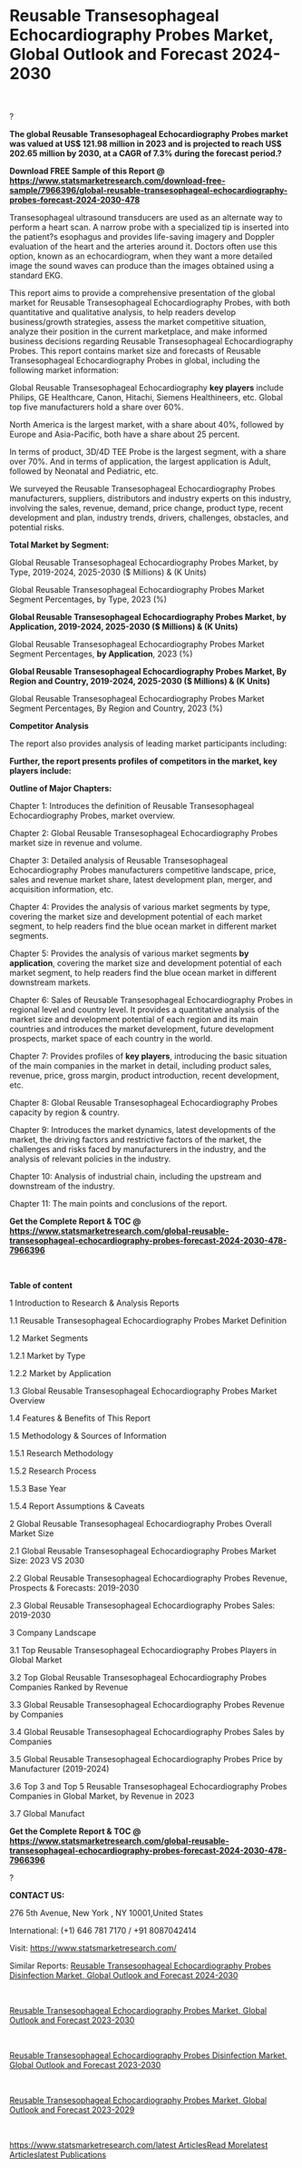 <h1>Reusable Transesophageal Echocardiography Probes Market, Global Outlook and Forecast 2024-2030</h1><br/><p>? </p>
 
 
 
 <p><meta charset="utf-8"></p>
 
 
 
 <p dir="ltr"><b id="docs-internal-guid-191d4c26-7fff-3b32-b869-dc690d740fee">The global Reusable Transesophageal Echocardiography Probes market was valued at US$ 121.98 million in 2023 and is projected to reach US$ 202.65 million by 2030, at a <strong>CAGR</strong> of 7.3% during the forecast period.? </b></p>
 
 
 
 <p><strong>Download FREE Sample of this Report @ <a href="https://www.statsmarketresearch.com/download-free-sample/7966396/global-reusable-transesophageal-echocardiography-probes-forecast-2024-2030-478">https://www.statsmarketresearch.com/download-free-sample/7966396/global-reusable-transesophageal-echocardiography-probes-forecast-2024-2030-478</a></strong></p>
 
 
 
 <p>Transesophageal ultrasound transducers are used as an alternate way to perform a heart scan. A narrow probe with a specialized tip is inserted into the patient?s esophagus and provides life-saving imagery and Doppler evaluation of the heart and the arteries around it. Doctors often use this option, known as an echocardiogram, when they want a more detailed image the sound waves can produce than the images obtained using a standard EKG.</p>
 
 
 
 <p>This report aims to provide a comprehensive presentation of the global market for Reusable Transesophageal Echocardiography Probes, with both quantitative and qualitative analysis, to help readers develop business/growth strategies, assess the market competitive situation, analyze their position in the current marketplace, and make informed business decisions regarding Reusable Transesophageal Echocardiography Probes. This report contains market size and forecasts of Reusable Transesophageal Echocardiography Probes in global, including the following market information:</p>
 
 
 
 <p>Global Reusable Transesophageal Echocardiography <strong>key players</strong> include Philips, GE Healthcare, Canon, Hitachi, Siemens Healthineers, etc. Global top five manufacturers hold a share over 60%.</p>
 
 
 
 <p>North America is the largest market, with a share about 40%, followed by Europe and Asia-Pacific, both have a share about 25 percent.</p>
 
 
 
 <p>In terms of product, 3D/4D TEE Probe is the largest segment, with a share over 70%. And in terms of application, the largest application is Adult, followed by Neonatal and Pediatric, etc.</p>
 
 
 
 <p>We surveyed the Reusable Transesophageal Echocardiography Probes manufacturers, suppliers, distributors and industry experts on this industry, involving the sales, revenue, demand, price change, product type, recent development and plan, industry trends, drivers, challenges, obstacles, and potential risks.</p>
 
 
 
 <p><strong>Total Market by Segment:</strong></p>
 
 
 
 <p>Global Reusable Transesophageal Echocardiography Probes Market, by Type, 2019-2024, 2025-2030 ($ Millions) & (K Units)</p>
 
 
 
 <p>Global Reusable Transesophageal Echocardiography Probes Market Segment Percentages, by Type, 2023 (%)</p>
 
 
 
 <p><strong>Global Reusable Transesophageal Echocardiography Probes Market, <strong>by Application</strong>, 2019-2024, 2025-2030 ($ Millions) & (K Units)</strong></p>
 
 
 
 <p>Global Reusable Transesophageal Echocardiography Probes Market Segment Percentages, <strong>by Application</strong>, 2023 (%)</p>
 
 
 
 <p><strong>Global Reusable Transesophageal Echocardiography Probes Market, By Region and Country, 2019-2024, 2025-2030 ($ Millions) & (K Units)</strong></p>
 
 
 
 <p>Global Reusable Transesophageal Echocardiography Probes Market Segment Percentages, By Region and Country, 2023 (%)</p>
 
 
 
 <p><strong>Competitor Analysis</strong></p>
 
 
 
 <p>The report also provides analysis of leading market participants including:</p>
 
 
 
 <p><strong>Further, the report presents profiles of competitors in the market, <strong>key players</strong> include:</strong></p>
 
 
 
 <p><strong>Outline of Major Chapters:</strong></p>
 
 
 
 <p>Chapter 1: Introduces the definition of Reusable Transesophageal Echocardiography Probes, market overview.</p>
 
 
 
 <p>Chapter 2: Global Reusable Transesophageal Echocardiography Probes market size in revenue and volume.</p>
 
 
 
 <p>Chapter 3: Detailed analysis of Reusable Transesophageal Echocardiography Probes manufacturers competitive landscape, price, sales and revenue market share, latest development plan, merger, and acquisition information, etc.</p>
 
 
 
 <p>Chapter 4: Provides the analysis of various market segments by type, covering the market size and development potential of each market segment, to help readers find the blue ocean market in different market segments.</p>
 
 
 
 <p>Chapter 5: Provides the analysis of various market segments <strong>by application</strong>, covering the market size and development potential of each market segment, to help readers find the blue ocean market in different downstream markets.</p>
 
 
 
 <p>Chapter 6: Sales of Reusable Transesophageal Echocardiography Probes in regional level and country level. It provides a quantitative analysis of the market size and development potential of each region and its main countries and introduces the market development, future development prospects, market space of each country in the world.</p>
 
 
 
 <p>Chapter 7: Provides profiles of <strong>key players</strong>, introducing the basic situation of the main companies in the market in detail, including product sales, revenue, price, gross margin, product introduction, recent development, etc.</p>
 
 
 
 <p>Chapter 8: Global Reusable Transesophageal Echocardiography Probes capacity by region & country.</p>
 
 
 
 <p>Chapter 9: Introduces the market dynamics, latest developments of the market, the driving factors and restrictive factors of the market, the challenges and risks faced by manufacturers in the industry, and the analysis of relevant policies in the industry.</p>
 
 
 
 <p>Chapter 10: Analysis of industrial chain, including the upstream and downstream of the industry.</p>
 
 
 
 <p>Chapter 11: The main points and conclusions of the report.</p>
 
 
 
 <div><b>Get the Complete Report & TOC @ <a href="https://www.statsmarketresearch.com/global-reusable-transesophageal-echocardiography-probes-forecast-2024-2030-478-7966396">https://www.statsmarketresearch.com/global-reusable-transesophageal-echocardiography-probes-forecast-2024-2030-478-7966396</a></b></div>
 
 
 
 <p><br />
 
 <b>Table of content</b></p>
 
 
 
 <p>1 Introduction to Research & Analysis Reports<br />
 
 1.1 Reusable Transesophageal Echocardiography Probes Market Definition<br />
 
 1.2 Market Segments<br />
 
 1.2.1 Market by Type<br />
 
 1.2.2 Market by Application<br />
 
 1.3 Global Reusable Transesophageal Echocardiography Probes Market Overview<br />
 
 1.4 Features & Benefits of This Report<br />
 
 1.5 Methodology & Sources of Information<br />
 
 1.5.1 Research Methodology<br />
 
 1.5.2 Research Process<br />
 
 1.5.3 Base Year<br />
 
 1.5.4 Report Assumptions & Caveats<br />
 
 2 Global Reusable Transesophageal Echocardiography Probes Overall Market Size<br />
 
 2.1 Global Reusable Transesophageal Echocardiography Probes Market Size: 2023 VS 2030<br />
 
 2.2 Global Reusable Transesophageal Echocardiography Probes Revenue, Prospects & Forecasts: 2019-2030<br />
 
 2.3 Global Reusable Transesophageal Echocardiography Probes Sales: 2019-2030<br />
 
 3 Company Landscape<br />
 
 3.1 Top Reusable Transesophageal Echocardiography Probes Players in Global Market<br />
 
 3.2 Top Global Reusable Transesophageal Echocardiography Probes Companies Ranked by Revenue<br />
 
 3.3 Global Reusable Transesophageal Echocardiography Probes Revenue by Companies<br />
 
 3.4 Global Reusable Transesophageal Echocardiography Probes Sales by Companies<br />
 
 3.5 Global Reusable Transesophageal Echocardiography Probes Price by Manufacturer (2019-2024)<br />
 
 3.6 Top 3 and Top 5 Reusable Transesophageal Echocardiography Probes Companies in Global Market, by Revenue in 2023<br />
 
 3.7 Global Manufact</p>
 
 
 
 <div><b>Get the Complete Report & TOC @ <a href="https://www.statsmarketresearch.com/global-reusable-transesophageal-echocardiography-probes-forecast-2024-2030-478-7966396">https://www.statsmarketresearch.com/global-reusable-transesophageal-echocardiography-probes-forecast-2024-2030-478-7966396</a></b></div>
 
 
 
 <p>? </p>
 
 
 
 <p><b>CONTACT US:</b><br />
 
 276 5th Avenue, New York , NY 10001,United States<br />
 
 International: (+1) 646 781 7170 / +91 8087042414<br />
 
 Visit: <a href="https://www.statsmarketresearch.com/">https://www.statsmarketresearch.com/</a><br />
 
 Similar Reports: <a href="https://www.statsmarketresearch.com/global-reusable-transesophageal-echocardiography-probes-forecast-2024-2030-478-7966396">Reusable Transesophageal Echocardiography Probes Disinfection Market, Global Outlook and Forecast 2024-2030</a><br />
 
 <br />
 
 <a href="https://www.statsmarketresearch.com/global-reusable-transesophageal-echocardiography-probes-forecast-2024-2030-478-7966396">Reusable Transesophageal Echocardiography Probes Market, Global Outlook and Forecast 2023-2030</a><br />
 
 <br />
 
 <a href="https://www.statsmarketresearch.com/global-reusable-transesophageal-echocardiography-probes-forecast-2024-2030-478-7966396">Reusable Transesophageal Echocardiography Probes Disinfection Market, Global Outlook and Forecast 2023-2030</a><br />
 
 <br />
 
 <a href="https://www.statsmarketresearch.com/global-reusable-transesophageal-echocardiography-probes-forecast-2024-2030-478-7966396">Reusable Transesophageal Echocardiography Probes Market, Global Outlook and Forecast 2023-2029</a><br />
 
 <br />
 
 <a href="https://gyeongbokgung.com">https://www.statsmarketresearch.com/</a><a href="https://hallyeomaritime.com">latest Articles</a><a href="https://jingwansa.com">Read More</a><a href="https://nguoiviet.jp/">latest Articles</a><a href="https://www.intelmarketresearch.com/">latest Publications</a></p>